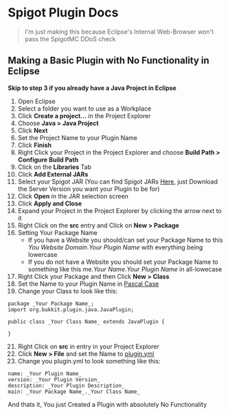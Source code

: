 # Spigot Plugin Docs
> I'm just making this because Eclipse's Internal Web-Browser won't pass the SpigotMC DDoS check 


## Making a Basic Plugin with No Functionality in Eclipse

__Skip to step 3 if you already have a Java Project in Eclipse__

1. Open Eclipse
3. Select a folder you want to use as a Workplace
4. Click __Create a project...__ in the Project Explorer
5. Choose __Java > Java Project__
6. Click __Next__
7. Set the Project Name to your Plugin Name
8. Click __Finish__
9. Right Click your Project in the Project Explorer and choose __Build Path > Configure Build Path__
10. Click on the __Libraries__ Tab
11. Click __Add External JARs__
12. Select your Spigot JAR (You can find Spigot JARs [Here](https://getbukkit.org/download/spigot), just Download the Server Version you want your Plugin to be for)
13. Click __Open__ in the JAR selection screen
14. Click __Apply and Close__
15. Expand your Project in the Project Explorer by clicking the arrow next to it
16. Right Click on the __src__ entry and Click on __New > Package__
17. Setting Your Package Name
    - If you have a Website you should/can set your Package Name to this _You Website Domain_._Your Plugin Name_ with everything being lowercase
    - If you do not have a Website you should set your Package Name to something like this me._Your Name_._Your Plugin Name_ in all-lowecase
18. Right Click your Package and then Click __New > Class__
19. Set the Name to your Plugin Name in [Pascal Case](https://techterms.com/definition/pascalcase)
20. Change your Class to look like this:

```
package _Your Package Name_;
import org.bukkit.plugin.java.JavaPlugin;

public class _Your Class Name_ extends JavaPlugin {

}
```

21. Right Click on __src__ in entry in your Project Explorer
22. Click __New > File__ and set the Name to [plugin.yml](https://bukkit.fandom.com/wiki/Plugin_YAML)
23. Change you plugin.yml to look something like this:

```
name: _Your Plugin Name_
version: _Your Plugin Version_
description: _Your Plugin Description_
main: _Your Package Name_._Your Class Name_
```

And thats it, You just Created a Plugin with absolutely No Functionality
